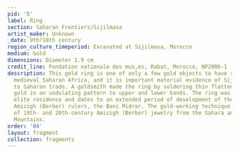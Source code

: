 ```yaml
---
pid: '5'
label: Ring
section: Saharan Frontiers/Sijilmasa
artist_maker: Unknown
_date: 9th?10th century
region_culture_timeperiod: Excavated at Sijilmasa, Morocco
medium: Gold
dimensions: Diameter 1.9 cm
credit_line: Fondation nationale des mus‚es, Rabat, Morocco, NP2006-1
description: This gold ring is one of only a few gold objects to have survived from
  medieval Saharan Africa, and it is important material evidence of Sijilmasa?s link
  to Saharan trade. A goldsmith made the ring by soldering thin flattened strips of
  gold in an undulating pattern to upper and lower bands. The ring was found in an
  elite residence and dates to an extended period of development of the city by local
  Amizigh (Berber) rulers, the Bani Midrar. The gold-working technique resembles that
  of 19th- and 20th-century Amizigh (Berber) jewelry from the Sahara and Anti-Atlas
  Mountains.
order: '04'
layout: fragment
collection: fragments
---
```

